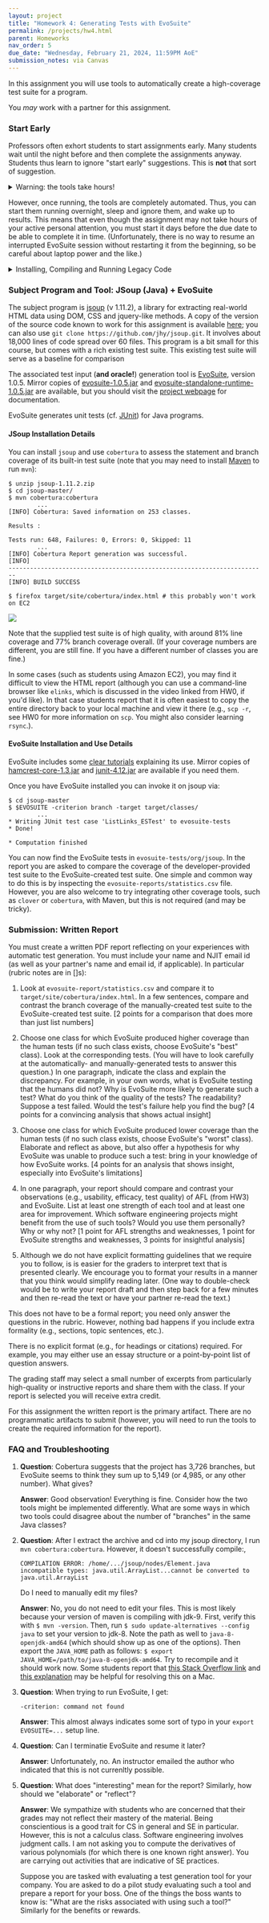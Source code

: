 ```yaml
---
layout: project
title: "Homework 4: Generating Tests with EvoSuite"
permalink: /projects/hw4.html
parent: Homeworks
nav_order: 5
due_date: "Wednesday, February 21, 2024, 11:59PM AoE"
submission_notes: via Canvas
---
```


In this assignment you will use tools to automatically create a high-coverage test suite for a program.

You _may_ work with a partner for this assignment.

### Start Early

Professors often exhort students to start assignments early. Many students wait until the night before and then complete the assignments anyway. Students thus learn to ignore "start early" suggestions. This is **not** that sort of suggestion.

<details markdown="block">
  <summary>
    Warning: the tools take hours!
  </summary>  
The tools you must use for this assignment **literally** take
**multiple hours** to run. Some students reported that it took over 14
hours to run! (However, others were able to finish in about five
minutes. Regardless of when you finish, everything is fine.) Even if
you are fast and can finish your work at the last minute, the tools
are not and can not. On a high-powered multi-core rack-mounted
RAID-storage test machine it took 1.25 hours to run the EvoSuite tool.
However, as soon as you get
enough data (see below) you can stop early (just press Ctrl-C).
</details>

However, once running, the tools are completely automated. Thus, you
can start them running overnight, sleep and ignore them, and wake up
to results. This means that even though the assignment may not take
hours of your active personal attention, you must start it days before
the due date to be able to complete it in time. (Unfortunately, there is
no way to resume an interrupted EvoSuite session without restarting it
from the beginning, so be careful about laptop power and the like.)

<details markdown="block">
<summary>Installing, Compiling and Running Legacy Code</summary>
It is **your responsibility** to download, compile, and run the subject programs in this assignment (and the other assignments in this course). Getting the code to work is **part of the assignment**. You can post on the forum for help and compare notes bemoaning various architectures (e.g., windows vs. mac vs. linux, etc.). Ultimately, however, it is your responsibility to read the documentation for these programs and utilities and use some elbow grease to make them work.
</details>

### Subject Program and Tool: JSoup (Java) + EvoSuite

The subject program is [jsoup](https://jsoup.org/) (v 1.11.2), a library for extracting
real-world HTML data using DOM, CSS and jquery-like methods. A copy of
the version of the source code known to work for this assignment is
available [here](../assets/jsoup-1.11.2.zip); you can also use `git clone https://github.com/jhy/jsoup.git`.
It involves about 18,000 lines of
code spread over 60 files. This program is a bit small for this
course, but comes with a rich existing test suite. This existing test
suite will serve as a baseline for comparison

The associated test input (**and oracle!**) generation tool is [EvoSuite](https://en.wikipedia.org/wiki/EvoSuite), version 1.0.5.
Mirror copies of [evosuite-1.0.5.jar](../assets/evosuite-1.0.5.jar) and [evosuite-standalone-runtime-1.0.5.jar](../assets/evosuite-standalone-runtime-1.0.5.jar) are available, but you should visit the [project webpage](http://www.evosuite.org/) for documentation.

EvoSuite generates unit tests (cf. [JUnit](https://en.wikipedia.org/wiki/JUnit)) for Java programs.

#### JSoup Installation Details

You can install `jsoup` and use `cobertura` to assess the statement and branch coverage of its built-in test suite
(note that you may need to install [Maven](https://maven.apache.org/) to run `mvn`):
```
$ unzip jsoup-1.11.2.zip
$ cd jsoup-master/
$ mvn cobertura:cobertura
        ...
[INFO] Cobertura: Saved information on 253 classes.

Results :

Tests run: 648, Failures: 0, Errors: 0, Skipped: 11
        ...
[INFO] Cobertura Report generation was successful.
[INFO]
------------------------------------------------------------------------
[INFO] BUILD SUCCESS

$ firefox target/site/cobertura/index.html # this probably won't work on EC2
```

![](../assets/jsoup-cobertura.png)

Note that the supplied test suite is of high quality, with around 81%
line coverage and 77% branch coverage overall. (If your coverage
numbers are different, you are still fine. If you have a different
number of classes you are fine.)

In some cases (such as students using Amazon EC2), you may find it
difficult to view the HTML report (although you can use a command-line
browser like `elinks`, which is discussed in the video linked from HW0, if you'd like).
In that case students report that it is often easiest to
copy the entire directory back to your local machine and view it there
(e.g., `scp -r`, see HW0 for more information on `scp`. You might also
consider learning `rsync`.).

#### EvoSuite Installation and Use Details

EvoSuite includes some [clear tutorials](http://www.evosuite.org/documentation/tutorial-part-1/) explaining its use.
Mirror copies of [hamcrest-core-1.3.jar](../assets/hamcrest-core-1.3.jar) and [junit-4.12.jar](../assets/junit-4.12.jar) are available if you need them.

Once you have EvoSuite installed you can invoke it on jsoup via:
```
$ cd jsoup-master 
$ $EVOSUITE -criterion branch -target target/classes/
        ...
* Writing JUnit test case 'ListLinks_ESTest' to evosuite-tests
* Done!

* Computation finished
```

You can now find the EvoSuite tests in `evosuite-tests/org/jsoup`. In
the report you are asked to compare the coverage of the
developer-provided test suite to the EvoSuite-created test suite. One
simple and common way to do this is by inspecting the
`evosuite-reports/statistics.csv` file. However, you are also welcome to
try integrating other coverage tools, such as `clover` or `cobertura`,
with Maven, but this is not required (and may be tricky).

### Submission: Written Report

You must create a written PDF report reflecting on your experiences with automatic test generation. You must include your name and NJIT email id (as well as your partner's name and email id, if applicable). In particular (rubric notes are in []s):

1. Look at `evosuite-report/statistics.csv` and compare it to `target/site/cobertura/index.html`. In a few sentences, compare and contrast the branch coverage of the manually-created test suite to the EvoSuite-created test suite.
[2 points for a comparison that does more than just list numbers]

2. Choose one class for which EvoSuite produced higher coverage than the human tests (if no such class exists, choose EvoSuite's "best" class). Look at the corresponding tests. (You will have to look carefully at the automatically- and manually-generated tests to answer this question.) In one paragraph, indicate the class and explain the discrepancy. For example, in your own words, what is EvoSuite testing that the humans did not? Why is EvoSuite more likely to generate such a test? What do you think of the quality of the tests? The readability? Suppose a test failed. Would the test's failure help you find the bug?
[4 points for a convincing analysis that shows actual insight]

3. Choose one class for which EvoSuite produced lower coverage than the human tests (if no such class exists, choose EvoSuite's "worst" class). Elaborate and reflect as above, but also offer a hypothesis for why EvoSuite was unable to produce such a test: bring in your knowledge of how EvoSuite works.
[4 points for an analysis that shows insight, especially into EvoSuite's limitations]

4. In one paragraph, your report should compare and contrast your observations (e.g., usability, efficacy, test quality) of AFL (from HW3) and EvoSuite. List at least one strength of each tool and at least one area for improvement. Which software engineering projects might benefit from the use of such tools? Would you use them personally? Why or why not?
[1 point for AFL strengths and weaknesses, 1 point for EvoSuite strengths and weaknesses, 3 points for insightful analysis]

5. Although we do not have explicit formatting guidelines that we require you to follow, is is easier for the graders to interpret text that is presented clearly. We encourage you to format your results in a manner that you think would simplify reading later. (One way to double-check would be to write your report draft and then step back for a few minutes and then re-read the text or have your partner re-read the text.)

This does not have to be a formal report; you need only answer the questions in the rubric. However, nothing bad happens if you include extra formality (e.g., sections, topic sentences, etc.).

There is no explicit format (e.g., for headings or citations) required. For example, you may either use an essay structure or a point-by-point list of question answers.

The grading staff may select a small number of excerpts from particularly high-quality or instructive reports and share them with the class. If your report is selected you will receive extra credit.

For this assignment the written report is the primary artifact. There are no programmatic artifacts to submit (however, you will need to run the tools to create the required information for the report).

### FAQ and Troubleshooting

1. **Question**: Cobertura suggests that the project has 3,726 branches, but EvoSuite seems to think they sum up to 5,149 (or 4,985, or any other number). What gives?

    **Answer**: Good observation! Everything is fine. Consider how the two tools might be implemented differently. What are some ways in which two tools could disagree about the number of "branches" in the same Java classes?

2. **Question**: After I extract the archive and cd into my jsoup directory, I run `mvn cobertura:cobertura`. However, it doesn't successfully compile:,
    ```
    COMPILATION ERROR: /home/.../jsoup/nodes/Element.java 
    incompatible types: java.util.ArrayList...cannot be converted to java.util.ArrayList
    ```

    Do I need to manually edit my files?

    **Answer**: No, you do not need to edit your files. This is most likely because your version of maven is compiling with jdk-9. First, verify this with `$ mvn -version`. Then, run `$ sudo update-alternatives --config java` to set your version to jdk-8. Note the path as well to `java-8-openjdk-amd64` (which should show up as one of the options). Then export the `JAVA_HOME` path as follows: `$ export JAVA_HOME=/path/to/java-8-openjdk-amd64`. Try to recompile and it should work now. Some students report that [this Stack Overflow link](https://stackoverflow.com/questions/18144660/what-is-path-of-jdk-on-mac) and [this explanation](http://www.sajeconsultants.com/how-to-set-java_home-on-mac-os-x/) may be helpful for resolving this on a Mac.

3. **Question**: When trying to run EvoSuite, I get:
    ```
    -criterion: command not found
    ```
    
    **Answer**: This almost always indicates some sort of typo in your `export EVOSUITE=...` setup line.

4. **Question**: Can I terminatie EvoSuite and resume it later?

    **Answer**: Unfortunately, no. An instructor emailed the author who indicated that this is not currenltly possible.

5. **Question**: What does "interesting" mean for the report? Similarly, how should we "elaborate" or "reflect"?

    **Answer**: We sympathize with students who are concerned that their grades may not reflect their mastery of the material. Being conscientious is a good trait for CS in general and SE in particular. However, this is not a calculus class. Software engineering involves judgment calls. I am not asking you to compute the derivatives of various polynomials (for which there is one known right answer). You are carrying out activities that are indicative of SE practices.

    Suppose you are tasked with evaluating a test generation tool for your company. You are asked to do a pilot study evaluating such a tool and prepare a report for your boss. One of the things the boss wants to know is: "What are the risks associated with using such a tool?" Similarly for the benefits or rewards.

